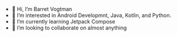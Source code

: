 - 👋 Hi, I’m Barret Vogtman
- 👀 I’m interested in Android Developmnt, Java, Kotlin, and Python.
- 🌱 I’m currently learning Jetpack Compose
- 💞️ I’m looking to collaborate on almost anything

<!---
phoenixredwolf/phoenixredwolf is a ✨ special ✨ repository because its `README.md` (this file) appears on your GitHub profile.
You can click the Preview link to take a look at your changes.
--->
